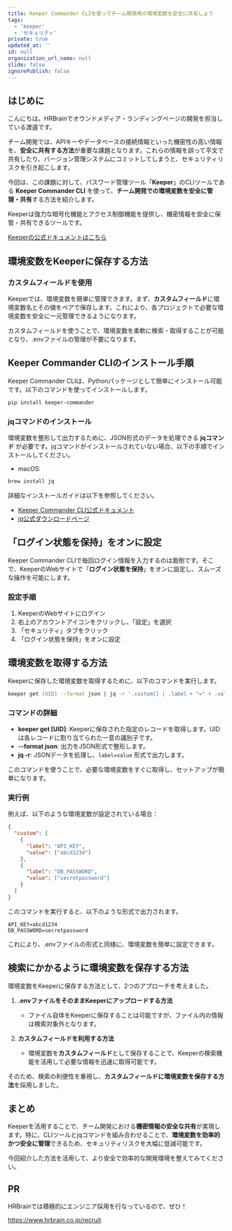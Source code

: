 ```yaml
---
title: Keeper Commander CLIを使ってチーム開発用の環境変数を安全に共有しよう
tags:
  - 'keeper'
  - 'セキュリティ'
private: true
updated_at: ''
id: null
organization_url_name: null
slide: false
ignorePublish: false
---
```


## はじめに

こんにちは。HRBrainでオウンドメディア・ランディングページの開発を担当している渡邉です。

チーム開発では、APIキーやデータベースの接続情報といった機密性の高い情報を、**安全に共有する方法**が重要な課題となります。これらの情報を誤って平文で共有したり、バージョン管理システムにコミットしてしまうと、セキュリティリスクを引き起こします。

今回は、この課題に対して、パスワード管理ツール「**Keeper**」のCLIツールである **Keeper Commander CLI** を使って、**チーム開発での環境変数を安全に管理・共有**する方法を紹介します。

Keeperは強力な暗号化機能とアクセス制御機能を提供し、機密情報を安全に保管・共有できるツールです。

[Keeperの公式ドキュメントはこちら](https://docs.keeper.io/jp)

## 環境変数をKeeperに保存する方法

### カスタムフィールドを使用

Keeperでは、環境変数を簡単に管理できます。まず、**カスタムフィールド**に環境変数名とその値をペアで保存します。これにより、各プロジェクトで必要な環境変数を安全に一元管理できるようになります。

カスタムフィールドを使うことで、環境変数を柔軟に検索・取得することが可能となり、.envファイルの管理が不要になります。

## Keeper Commander CLIのインストール手順

Keeper Commander CLIは、Pythonパッケージとして簡単にインストール可能です。以下のコマンドを使ってインストールします。

```bash
pip install keeper-commander
```

### jqコマンドのインストール

環境変数を整形して出力するために、JSON形式のデータを処理できる **jqコマンド** が必要です。jqコマンドがインストールされていない場合、以下の手順でインストールしてください。

- macOS: 
```bash
brew install jq
```

詳細なインストールガイドは以下を参照してください。
- [Keeper Commander CLI公式ドキュメント](https://docs.keeper.io/jp/v/secrets-manager-jp/commander-cli/commander-installation-setup)
- [jq公式ダウンロードページ](https://jqlang.github.io/jq/download/)

## 「ログイン状態を保持」をオンに設定

Keeper Commander CLIで毎回ログイン情報を入力するのは面倒です。そこで、KeeperのWebサイトで「**ログイン状態を保持**」をオンに設定し、スムーズな操作を可能にします。

### 設定手順
1. KeeperのWebサイトにログイン
2. 右上のアカウントアイコンをクリックし、「設定」を選択
3. 「セキュリティ」タブをクリック
4. 「ログイン状態を保持」をオンに設定

## 環境変数を取得する方法

Keeperに保存した環境変数を取得するために、以下のコマンドを実行します。

```bash
keeper get [UID] --format json | jq -r '.custom[] | .label + "=" + .value[]'
```

### コマンドの詳細

- **keeper get [UID]**: Keeperに保存された指定のレコードを取得します。UIDは各レコードに割り当てられた一意の識別子です。
- **--format json**: 出力をJSON形式で整形します。
- **jq -r**: JSONデータを処理し、`label=value` 形式で出力します。

このコマンドを使うことで、必要な環境変数をすぐに取得し、セットアップが簡単になります。

### 実行例

例えば、以下のような環境変数が設定されている場合：

```json
{
  "custom": [
    {
      "label": "API_KEY",
      "value": ["abcd1234"]
    },
    {
      "label": "DB_PASSWORD",
      "value": ["secretpassword"]
    }
  ]
}
```

このコマンドを実行すると、以下のような形式で出力されます。

```
API_KEY=abcd1234
DB_PASSWORD=secretpassword
```

これにより、.envファイルの形式と同様に、環境変数を簡単に設定できます。

## 検索にかかるように環境変数を保存する方法

環境変数をKeeperに保存する方法として、2つのアプローチを考えました。

1. **.envファイルをそのままKeeperにアップロードする方法**
   - ファイル自体をKeeperに保存することは可能ですが、ファイル内の情報は検索対象外となります。

2. **カスタムフィールドを利用する方法**
   - 環境変数を**カスタムフィールド**として保存することで、Keeperの検索機能を活用して必要な情報を迅速に取得可能です。

そのため、検索の利便性を重視し、**カスタムフィールドに環境変数を保存する方法**を採用しました。

## まとめ

Keeperを活用することで、チーム開発における**機密情報の安全な共有**が実現します。特に、CLIツールとjqコマンドを組み合わせることで、**環境変数を効率的かつ安全に管理**できるため、セキュリティリスクを大幅に低減可能です。

今回紹介した方法を活用して、より安全で効率的な開発環境を整えてみてください。

## PR

HRBrainでは積極的にエンジニア採用を行なっているので、ぜひ！

https://www.hrbrain.co.jp/recruit
